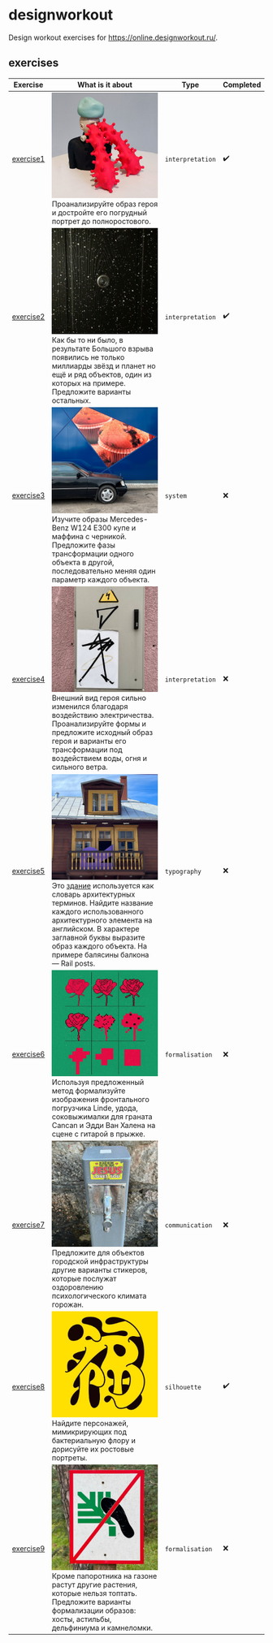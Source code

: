 # designworkout
Design workout exercises for https://online.designworkout.ru/.

## exercises

| Exercise | What is it about | Type | Completed |
| ---- | ----- | ---------- | ---------- |
| [exercise1](./exercise1/readme.md) | ![exercise1](./exercise1/exercise1.jpg) Проанализируйте образ героя и достройте его погрудный портрет до полноростового. | `interpretation` | :heavy_check_mark: |
| [exercise2](./exercise2/readme.md) | ![exercise2](./exercise2/exercise2.jpg) Как бы то ни было, в результате Большого взрыва появились не только миллиарды звёзд и планет но ещё и ряд объектов, один из которых на примере. Предложите варианты остальных. | `interpretation` | :heavy_check_mark: |
| [exercise3](./exercise3/readme.md) | ![exercise3](./exercise3/exercise3.jpg) Изучите образы Mercedes-Benz W124 Е300 купе и маффина с черникой. Предложите фазы трансформации одного объекта в другой, последовательно меняя один параметр каждого объекта. | `system` | :x: |
| [exercise4](./exercise4/readme.md) | ![exercise4](./exercise4/exercise4.jpg) Внешний вид героя сильно изменился благодаря воздействию электричества. Проанализируйте формы и предложите исходный образ героя и варианты его трансформации под воздействием воды, огня и сильного ветра. | `interpretation` | :x: |
| [exercise5](./exercise5/readme.md) | ![exercise5](./exercise5/exercise5.jpg) Это [здание](https://g.page/Raugs) используется как словарь архитектурных терминов. Найдите название каждого использованного архитектурного элемента на английском. В характере заглавной буквы выразите образ каждого объекта. На примере балясины балкона — Rail posts. | `typography` | :x: |
| [exercise6](./exercise6/readme.md) | ![exercise6](./exercise6/exercise6.jpg) Используя предложенный метод формализуйте изображения фронтального погрузчика Linde, удода, соковыжималки для граната Cancan и Эдди Ван Халена на сцене с гитарой в прыжке. | `formalisation` | :x: |
| [exercise7](./exercise7/readme.md) | ![exercise7](./exercise7/exercise7.jpg) Предложите для объектов городской инфраструктуры другие варианты стикеров, которые послужат оздоровлению психологического климата горожан. | `communication` | :x: |
| [exercise8](./exercise8/readme.md) | ![exercise8](./exercise8/exercise8.jpg) Найдите персонажей, мимикрирующих под бактериальную флору и дорисуйте их ростовые портреты. | `silhouette` | :heavy_check_mark: |
| [exercise9](./exercise9/readme.md) | ![exercise9](./exercise9/exercise9.jpg) Кроме папоротника на газоне растут другие растения, которые нельзя топтать. Предложите варианты формализации образов: хосты, астильбы, дельфиниума и камнеломки. | `formalisation` | :x: |
